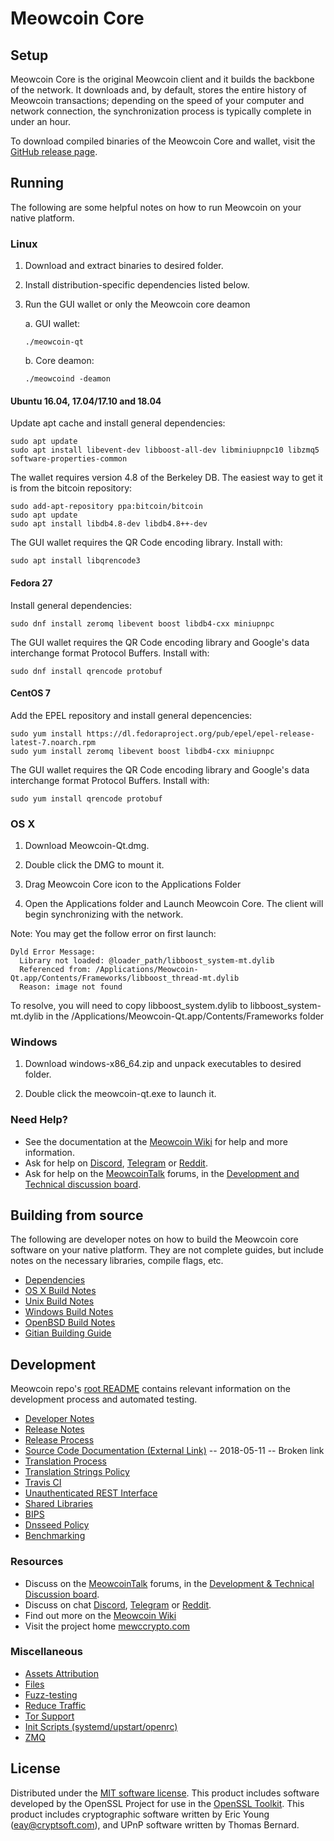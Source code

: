 Meowcoin Core
==============

Setup
---------------------
Meowcoin Core is the original Meowcoin client and it builds the backbone of the network. It downloads and, by default, stores the entire history of Meowcoin transactions; depending on the speed of your computer and network connection, the synchronization process is typically complete in under an hour.

To download compiled binaries of the Meowcoin Core and wallet, visit the [GitHub release page](https://github.com/JustAResearcher/Meowcoin/releases).

Running
---------------------
The following are some helpful notes on how to run Meowcoin on your native platform.

### Linux

1) Download and extract binaries to desired folder.

2) Install distribution-specific dependencies listed below.

3) Run the GUI wallet or only the Meowcoin core deamon

   a. GUI wallet:
   
   `./meowcoin-qt`

   b. Core deamon:
   
   `./meowcoind -deamon`

#### Ubuntu 16.04, 17.04/17.10 and 18.04

Update apt cache and install general dependencies:

```
sudo apt update
sudo apt install libevent-dev libboost-all-dev libminiupnpc10 libzmq5 software-properties-common
```

The wallet requires version 4.8 of the Berkeley DB. The easiest way to get it is from the bitcoin repository: 

```
sudo add-apt-repository ppa:bitcoin/bitcoin
sudo apt update
sudo apt install libdb4.8-dev libdb4.8++-dev
```

The GUI wallet requires the QR Code encoding library. Install with:

`sudo apt install libqrencode3`

#### Fedora 27

Install general dependencies:

`sudo dnf install zeromq libevent boost libdb4-cxx miniupnpc`

The GUI wallet requires the QR Code encoding library and Google's data interchange format Protocol Buffers. Install with:

`sudo dnf install qrencode protobuf`

#### CentOS 7

Add the EPEL repository and install general depencencies:

```
sudo yum install https://dl.fedoraproject.org/pub/epel/epel-release-latest-7.noarch.rpm
sudo yum install zeromq libevent boost libdb4-cxx miniupnpc
```

The GUI wallet requires the QR Code encoding library and Google's data interchange format Protocol Buffers. Install with:

`sudo yum install qrencode protobuf`

### OS X

1) Download Meowcoin-Qt.dmg.

2) Double click the DMG to mount it. 

3) Drag Meowcoin Core icon to the Applications Folder


4) Open the Applications folder and Launch Meowcoin Core. The client will begin synchronizing with the network.


Note: You may get the follow error on first launch:
```
Dyld Error Message:
  Library not loaded: @loader_path/libboost_system-mt.dylib
  Referenced from: /Applications/Meowcoin-Qt.app/Contents/Frameworks/libboost_thread-mt.dylib
  Reason: image not found
```
To resolve, you will need to copy libboost_system.dylib to libboost_system-mt.dylib in the /Applications/Meowcoin-Qt.app/Contents/Frameworks folder

### Windows

1) Download windows-x86_64.zip and unpack executables to desired folder.

2) Double click the meowcoin-qt.exe to launch it.

### Need Help?

- See the documentation at the [Meowcoin Wiki](https://meowcoin.wiki/wiki/MEOWCOINCOIN_Wiki)
for help and more information.
- Ask for help on [Discord](https://discord.gg/DUkcBst), [Telegram](https://t.me/MeowcoinDev) or [Reddit](https://www.reddit.com/r/Meowcoin/).
- Ask for help on the [MeowcoinTalk](https://www.bitcointalk.org/) forums, in the [Development and Technical discussion board](https://www.bitcointalk.org/?forum=661517).

Building from source
---------------------
The following are developer notes on how to build the Meowcoin core software on your native platform. They are not complete guides, but include notes on the necessary libraries, compile flags, etc.

- [Dependencies](https://github.com/JustAResearcher/Meowcoin/tree/master/doc/dependencies.md)
- [OS X Build Notes](https://github.com/JustAResearcher/Meowcoin/tree/master/doc/build-osx.md)
- [Unix Build Notes](https://github.com/JustAResearcher/Meowcoin/tree/master/doc/build-unix.md)
- [Windows Build Notes](https://github.com/JustAResearcher/Meowcoin/tree/master/doc/build-windows.md)
- [OpenBSD Build Notes](https://github.com/JustAResearcher/Meowcoin/tree/master/doc/build-openbsd.md)
- [Gitian Building Guide](https://github.com/JustAResearcher/Meowcoin/tree/master/doc/gitian-building.md)

Development
---------------------
Meowcoin repo's [root README](https://github.com/JustAResearcher/Meowcoin/blob/master/README.md) contains relevant information on the development process and automated testing.

- [Developer Notes](https://github.com/JustAResearcher/Meowcoin/blob/master/doc/developer-notes.md)
- [Release Notes](https://github.com/JustAResearcher/Meowcoin/blob/master/doc/release-notes.md)
- [Release Process](https://github.com/JustAResearcher/Meowcoin/blob/master/doc/release-process.md)
- [Source Code Documentation (External Link)](https://dev.visucore.com/meowcoin/doxygen/) -- 2018-05-11 -- Broken link
- [Translation Process](https://github.com/JustAResearcher/Meowcoin/blob/master/doc/translation_process.md)
- [Translation Strings Policy](https://github.com/JustAResearcher/Meowcoin/blob/master/doc/translation_strings_policy.md)
- [Travis CI](https://github.com/JustAResearcher/Meowcoin/blob/master/doc/travis-ci.md)
- [Unauthenticated REST Interface](https://github.com/JustAResearcher/Meowcoin/blob/master/doc/REST-interface.md)
- [Shared Libraries](https://github.com/JustAResearcher/Meowcoin/blob/master/doc/shared-libraries.md)
- [BIPS](https://github.com/JustAResearcher/Meowcoin/blob/master/doc/bips.md)
- [Dnsseed Policy](https://github.com/JustAResearcher/Meowcoin/blob/master/doc/dnsseed-policy.md)
- [Benchmarking](https://github.com/JustAResearcher/Meowcoin/blob/master/doc/benchmarking.md)

### Resources
- Discuss on the [MeowcoinTalk](https://www.bitcointalk.org/) forums, in the [Development & Technical Discussion board](---).
- Discuss on chat [Discord](----), [Telegram](---) or [Reddit](---).
- Find out more on the [Meowcoin Wiki](---)
- Visit the project home [mewccrypto.com](https://mewccrypto.com)

### Miscellaneous
- [Assets Attribution](https://github.com/JustAResearcher/Meowcoin/blob/master/doc/assets-attribution.md)
- [Files](https://github.com/JustAResearcher/Meowcoin/blob/master/doc/files.md)
- [Fuzz-testing](https://github.com/JustAResearcher/Meowcoin/blob/master/doc/fuzzing.md)
- [Reduce Traffic](https://github.com/JustAResearcher/Meowcoin/blob/master/doc/reduce-traffic.md)
- [Tor Support](https://github.com/JustAResearcher/Meowcoin/blob/master/doc/tor.md)
- [Init Scripts (systemd/upstart/openrc)](https://github.com/JustAResearcher/Meowcoin/blob/master/doc/init.md)
- [ZMQ](https://github.com/JustAResearcher/Meowcoin/blob/master/doc/zmq.md)

License
---------------------
Distributed under the [MIT software license](https://github.com/JustAResearcher/Meowcoin/blob/master/COPYING).
This product includes software developed by the OpenSSL Project for use in the [OpenSSL Toolkit](https://www.openssl.org/). This product includes
cryptographic software written by Eric Young ([eay@cryptsoft.com](mailto:eay@cryptsoft.com)), and UPnP software written by Thomas Bernard.
